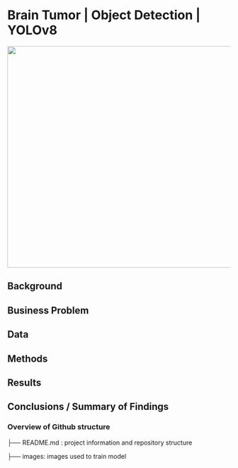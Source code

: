 #  Brain Tumor | Object Detection | YOLOv8

<img src="https://rockymountainbrainandspineinstitute.com/wp-content/uploads/2022/06/Brain-Tumors.jpg" width=700 height=500 />

## Background






## Business Problem



## Data



## Methods




## Results




## Conclusions / Summary of Findings







### Overview of Github structure

├── README.md : project information and repository structure

├── images: images used to train model

